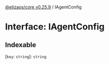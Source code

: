 [@elizaos/core v0.25.9](../index.md) / IAgentConfig

# Interface: IAgentConfig

## Indexable

 \[`key`: `string`\]: `string`
